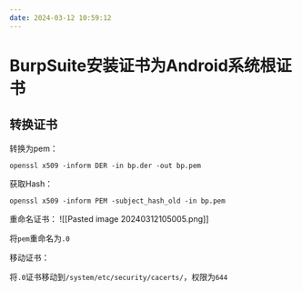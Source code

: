 ```yaml
---
date: 2024-03-12 10:59:12
---
```


# BurpSuite安装证书为Android系统根证书

## 转换证书

转换为pem：

```
openssl x509 -inform DER -in bp.der -out bp.pem
```

获取Hash：

```
openssl x509 -inform PEM -subject_hash_old -in bp.pem
```

重命名证书：
![[Pasted image 20240312105005.png]]

将`pem`重命名为`.0`

移动证书：

将`.0`证书移动到`/system/etc/security/cacerts/`，权限为`644`